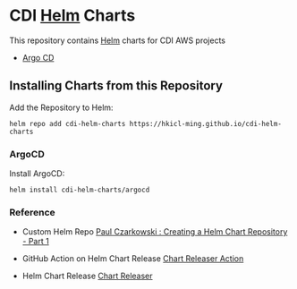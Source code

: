 # CDI [Helm](https://helm.sh) Charts

This repository contains [Helm](https://helm.sh) charts for CDI AWS projects

* [Argo CD](charts/argocd/)

## Installing Charts from this Repository

Add the Repository to Helm:
```
helm repo add cdi-helm-charts https://hkicl-ming.github.io/cdi-helm-charts
```

### ArgoCD

Install ArgoCD:
```
helm install cdi-helm-charts/argocd
```

### Reference
- Custom Helm Repo
[Paul Czarkowski : Creating a Helm Chart Repository - Part 1](https://tech.paulcz.net/blog/creating-a-helm-chart-monorepo-part-1/)

- GitHub Action on Helm Chart Release
[Chart Releaser Action](https://github.com/helm/chart-releaser-action)

- Helm Chart Release
[Chart Releaser](https://github.com/helm/chart-releaser)
